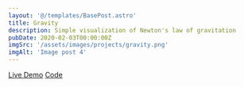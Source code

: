 ```yaml
---
layout: '@/templates/BasePost.astro'
title: Gravity
description: Simple visualization of Newton's law of gravitation
pubDate: 2020-02-03T00:00:00Z
imgSrc: '/assets/images/projects/gravity.png'
imgAlt: 'Image post 4'
---
```


<a href="https://projects.daniel-pink.de/gravity" target="_blank">Live Demo</a>
<a href="https://github.com/H4sh3/gravity" target="_blank">Code</a>
